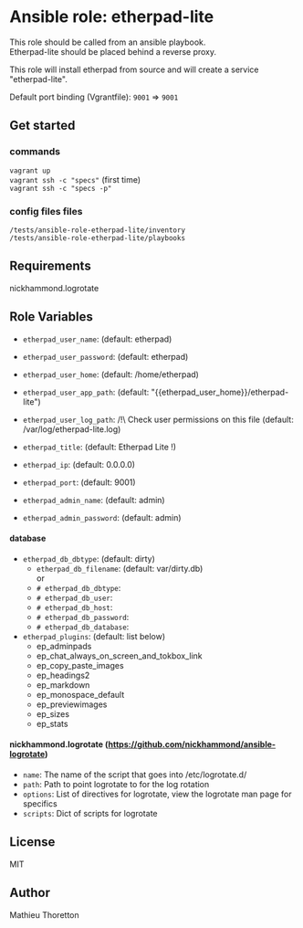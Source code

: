 # Ansible role: etherpad-lite

This role should be called from an ansible playbook.  
Etherpad-lite should be placed behind a reverse proxy.  
  
This role will install etherpad from source and will create a service "etherpad-lite".  

Default port binding (Vgrantfile): ``9001`` => ``9001``

## Get started

### commands

``vagrant up``  
``vagrant ssh -c "specs"`` (first time)  
``vagrant ssh -c "specs -p"``  

### config files files

``/tests/ansible-role-etherpad-lite/inventory``  
``/tests/ansible-role-etherpad-lite/playbooks``

## Requirements

nickhammond.logrotate

## Role Variables

- ``etherpad_user_name``: (default: etherpad)
- ``etherpad_user_password``: (default: etherpad)
- ``etherpad_user_home``: (default: /home/etherpad)

- ``etherpad_user_app_path``: (default: "{{etherpad_user_home}}/etherpad-lite")
- ``etherpad_user_log_path``: /!\ Check user permissions on this file (default: /var/log/etherpad-lite.log)

- ``etherpad_title``: (default: Etherpad Lite !)
- ``etherpad_ip``: (default: 0.0.0.0)
- ``etherpad_port``: (default: 9001)

- ``etherpad_admin_name``: (default: admin)
- ``etherpad_admin_password``: (default: admin)

#### database
- ``etherpad_db_dbtype``: (default: dirty)
  - ``etherpad_db_filename``: (default: var/dirty.db)  
or
  - ``# etherpad_db_dbtype``: 
  - ``# etherpad_db_user``: 
  - ``# etherpad_db_host``: 
  - ``# etherpad_db_password``: 
  - ``# etherpad_db_database``: 
- ``etherpad_plugins``: (default: list below)
    - ep_adminpads 
    - ep_chat_always_on_screen_and_tokbox_link
    - ep_copy_paste_images
    - ep_headings2
    - ep_markdown
    - ep_monospace_default
    - ep_previewimages
    - ep_sizes
    - ep_stats

#### nickhammond.logrotate (https://github.com/nickhammond/ansible-logrotate)
- ``name``: The name of the script that goes into /etc/logrotate.d/
- ``path``: Path to point logrotate to for the log rotation
- ``options``: List of directives for logrotate, view the logrotate man page for specifics
- ``scripts``: Dict of scripts for logrotate


## License

MIT

## Author

Mathieu Thoretton